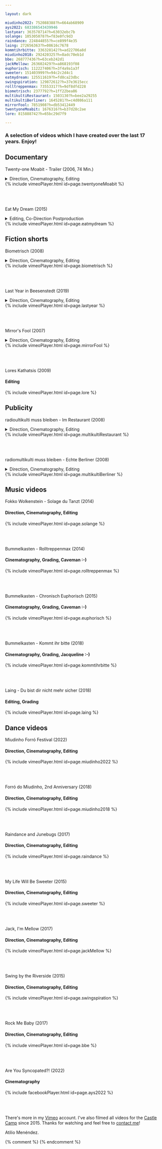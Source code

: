 ```yaml
---

layout: dark

miudinho2022: 752088388?h=664ab68909
ays2022: 683386543439946
lastyear: 363578714?h=63032ebc7b
solange: 105305078?h=f83e0fc9d3
raindance: 224844855?h=ce899f4e35
laing: 272656363?h=08616c7678
kommtihrbitte: 336328142?h=ad22706a8d
miudinho2018: 292420325?h=8adc70eb1d
bbe: 268777436?h=63ceb242d1
jackMellow: 263602429?h=a868193f08
euphorisch: 112227406?h=3f4a9a1a3f
sweeter: 151403999?h=94c2c2d4c1
eatmydream: 125511619?h=fd8ca23dbc
swingspiration: 129872612?h=37e3615ecc
rolltreppenmax: 73553317?h=9df8dfd228
biometrisch: 2377792?h=1ff22bea86
multikultiRestaurant: 1503130?h=bee2a29255
multikultiBerliner: 1645281?h=c4d086a111
mirrorFool: 7851908?h=db53412449
twentyoneMoabit: 1676316?h=b37d28c2ae
lore: 815888742?h=65bc29d7f9

---
```


### A selection of videos which I have created over the last 17 years. Enjoy!


## Documentary

Twenty-one Moabit - Trailer (2006, 74 Min.) 
<details>
  <summary class="unselectable" style="display:list-item">Direction, Cinematography, Editing</summary>
  <p>
  Berlin, Moabit, 2006. Many teenagers have no priorities in life and some even have no expectations. In order to give these kids a little hope, street worker Ahmed Shah offers them the opportunity to work with him on a stage play, and to meet the holocaust survivor and human rights activist Hedy Epstein. The topics: anti-semitism and islamophobia. Goal is that the play should perform in front of an audience. Soon a group of street kids transform into an ensemble and start rehearsing. But lack of discipline and all sorts of arguments seem to ruin the projekt. There is only one way to succeed: the kids that are used to fight for themselves on the streets have to fit in and work as a team, no vanity allowed! The director shows how the conflict in the middle east has an impact on the lives of teenagers in Germany, and gives the protagonists the opportunity to be real and authentic. The effect is that the audience gets the feeling to be very close to the characters. A honest and moving documentary.
  </p>
</details>
{% include vimeoPlayer.html id=page.twentyoneMoabit %}

<br><br><br>
Eat My Dream (2015) 
<details>
  <summary class="unselectable" style="display:list-item">Editing, Co-Direction Postproduction</summary>
  <p>
    Direction and Cinematography by Jessica Dürwald. 
    Music by Carlos St. Ana. 
    Camera assistant: Fiona Misgeld.
    Audio mixing: Gregor Bonse.
    Project support: Prof. Christina Schindler.
    Line producer: Anya Grünewald.
    Production Supervisor: Uli Kunz.
    Produced by Filmuniversität „Konrad Wolf“ Potsdam Babelsberg. 
    <br><br>
    Awards:
    <br><br>
    Deutsche Film- und Medienbewertung, Prädikat Besonders Wertvoll.<br>Deutscher Kamerapreis, Nachwuchs 2016.<br>Goldener Reiter der Jugendjury, 27. Filmfest Dresden 2015.<br>Best Experimental, Tehran International Short Film Festival 2015. 
    <br><br>
    Festivals:
    <br>
    <br>Filmfestival Warschau 2016 (Polen)
    <br>FICG – Guadalajara Film Festival 2017 ( Mexiko)
    <br>KINO! New York 2017 (USA)
    <br>GUCE – Guanajuato Cine Europeo (Mexiko)
    <br>Festival Cinéma Jeune Public
    <br>Internationales Filmfest Braunschweig
    <br>international animation student showcase
    <br>International Film Festival MOLODIST
    <br>Cambridge Film Festival/ NEXT GENERATION SHORT TIGER 2016
    <br>Golden Tree Festival
    <br>Festival of German Films / Bueons Aires
    <br>International animation student showcase/ Valencia
    <br>Festival of German Films / NEXT GENERATION SHORT TIGER/ Cambridge
    <br>Green Screen Internationales Naturfilmfestival
    <br>FESA – Festival für europäische Studenten-Animationsfilme / Sonderprogramm
    <br>Wilde Möhre Festival / Festival-Kino zum Thema “futur II“
    <br>OpenEyes Filmfest / Dokumentarfilmblock
    <br>FEST New Directors New Filmfestival –  In Competition
    <br>Huesca International Film Festival – In Competition
    <br>Cinemambiente – Environmental Film Festival -Panorama Short Films
    <br>Festival de Cannes – Next Generation Rolle 2016
    <br>European Media Art Festival / EMAF INIT (Media Campus)
    <br>Sehsüchte – In Competition
    <br>Landshuter Kurzfilmfestival –In Competition
    <br>Kinofilm – Manchester International Short Film & Animation Festival
    <br>Poitiers Film Festival / Fokus Filmuniversität Babelsberg
    <br>Teheran Kurzfilmfestival – In Competition
    <br>Filmfestival Münster –  In Competition
    <br>Lubuskie Film Summer – In Competition
    <br>Deutsch-Französisches Kurzfilmrendezvous ARTE
    <br>Flensburger Kurzfilmtage –  In Competition
    <br>Filmfest Dresden – In Competition
  </p>
</details>
{% include vimeoPlayer.html id=page.eatmydream %}



## Fiction shorts

Biometrisch (2008)
<details>
  <summary class="unselectable" style="display:list-item">Direction, Cinematography, Editing</summary>
  <p>
    Starring Ahmed Shah and Sinan Hancili. Script by Ahmed Shah. Editing by Atilio Menéndez and Kay Möpert.
    <br><br>
    Winner of the second place at the competition "Nice to Meet You - Kulturelle Kollisionen in 100 Sekunden."
  </p>
</details>
{% include vimeoPlayer.html id=page.biometrisch %}

<br><br><br>
Last Year in Beesenstedt (2019)
<details>
  <summary class="unselectable" style="display:list-item">Direction, Cinematography, Editing</summary>
  <p>
    A tribute to Alain Resnai's "Last Year in Marienbad."
    Filmed during the Balboa and Swing Castle Camps in Schloß Beesenstedt, Germany, between 2015 and 2018.
    Music composed by Frédéric Chopin and performed by Wladimir Elesin.
  </p>
</details>
{% include vimeoPlayer.html id=page.lastyear %}

<br><br><br>
Mirror's Fool (2007) 
<details>
  <summary class="unselectable" style="display:list-item">Direction, Cinematography, Editing</summary>
  <p>
A surreal short film written by and starring Les Haferflocken Swingers. Produced by Ralph Klein and Les Haferflocken on a nonexistent budget. Filmed at the abandoned Useriner Mühle. All props were improvised on the spot from the many fascinating objects which our kind host Komet Bernhard had collected over many years. Most scenes were shot using a home-made 70mm depth-of-field adapter.
  </p>
</details>
{% include vimeoPlayer.html id=page.mirrorFool %}

<br><br><br>
Lores Kathatsis (2009) 
#### Editing
{% include vimeoPlayer.html id=page.lore %}



## Publicity

radioultikulti muss bleiben - Im Restaurant (2008) 
<details>
  <summary class="unselectable" style="display:list-item">Direction, Cinematography, Editing</summary>
  <p>
Starring Stefan Stern.
Musik by GeneticDruGs, Les Haferflocken Swingers and Bodo Pasternak.
Editing by Atilio Menéndez and Georg Losch.
<br><br>
This spot against the closing down of the radio station "radiomultikulti" was shown in several cinemas in Berlin. Filmed using a home-made 70mm depth-of-field adapter.
  </p>
</details>
{% include vimeoPlayer.html id=page.multikultiRestaurant %}

<br><br><br>
radiomultikulti muss bleiben - Echte Berliner (2008) 
<details>
  <summary class="unselectable" style="display:list-item">Direction, Cinematography, Editing</summary>
  <p>
Editing by Atilio Menéndez and Georg Losch.
Musik by Ain’t No Pfand Bandidos.
<br><br>
This spot against the closing down of the radio station "radiomultikulti" was shown in several cinemas in Berlin. Filmed using a home-made 70mm depth-of-field adapter.
  </p>
</details>
{% include vimeoPlayer.html id=page.multikultiBerliner %}



## Music videos

Fokko Wolkenstein - Solage du Tanzt (2014)
#### Direction, Cinematography, Editing
{% include vimeoPlayer.html id=page.solange %}

<br><br><br>
Bummelkasten - Rolltreppenmax (2014) 
#### Cinematography, Grading, Caveman :-)
{% include vimeoPlayer.html id=page.rolltreppenmax %}

<br><br><br>
Bummelkasten - Chronisch Euphorisch (2015) 
#### Cinematography, Grading, Caveman :-)
{% include vimeoPlayer.html id=page.euphorisch %}

<br><br><br>
Bummelkasten - Kommt ihr bitte (2018)
#### Cinematography, Grading, Jacqueline :-)
{% include vimeoPlayer.html id=page.kommtihrbitte %}

<br><br><br>
Laing - Du bist dir nicht mehr sicher (2018)
#### Editing, Grading
{% include vimeoPlayer.html id=page.laing %}



## Dance videos

Miudinho Forró Festival (2022) 
#### Direction, Cinematography, Editing
{% include vimeoPlayer.html id=page.miudinho2022 %}

<br><br><br>
Forró do Miudinho, 2nd Anniversary (2018) 
#### Direction, Cinematography, Editing
{% include vimeoPlayer.html id=page.miudinho2018 %}

<br><br><br>
Raindance and Junebugs (2017)
#### Direction, Cinematography, Editing
{% include vimeoPlayer.html id=page.raindance %}

<br><br><br>
My Life Will Be Sweeter (2015) 
#### Direction, Cinematography, Editing
{% include vimeoPlayer.html id=page.sweeter %}

<br><br><br>
Jack, I'm Mellow (2017) 
#### Direction, Cinematography, Editing
{% include vimeoPlayer.html id=page.jackMellow %}

<br><br><br>
Swing by the Riverside (2015) 
#### Direction, Cinematography, Editing
{% include vimeoPlayer.html id=page.swingspiration %}

<br><br><br>
Rock Me Baby (2017) 
#### Direction, Cinematography, Editing
{% include vimeoPlayer.html id=page.bbe %}

<br><br><br>
Are You Syncopated?! (2022)
#### Cinematography
{% include facebookPlayer.html id=page.ays2022 %}



<br><br><br>
There's more in my [<u>Vimeo</u>](https://vimeo.com/aamf) account. I've also filmed all videos for the [<u>Castle Camp</u>](https://vimeo.com/castlecamp) since 2015. Thanks for watching and feel free to [<u>contact me</u>](mailto:videos@unexpectedinventions.com)!
 
Atilio Menéndez.

{% comment %}
{% endcomment %}
